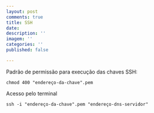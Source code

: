 ```yaml
---
layout: post
comments: true
title: SSH
date: 
description: ''
imagem: ''
categories: ''
published: false

---
```


Padrão de permissão para execução das chaves SSH:

    chmod 400 "endereço-da-chave".pem

Acesso pelo terminal 

    ssh -i "endereço-da-chave".pem "endereço-dns-servidor"